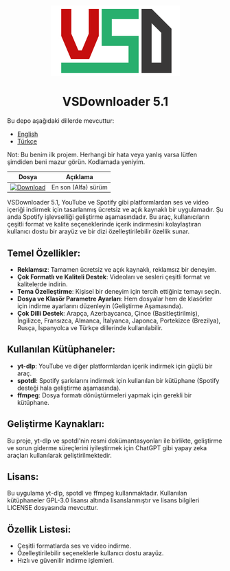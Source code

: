<p align="center">
  <img src="vsd.png" width="300">
</p>

<h1 align="center">VSDownloader 5.1</h1>

Bu depo aşağıdaki dillerde mevcuttur:
- [English](README.md)
- [Türkçe](README.tr.md)

Not: Bu benim ilk projem. Herhangi bir hata veya yanlış varsa lütfen şimdiden beni mazur görün. Kodlamada yeniyim.

| Dosya        | Açıklama                                   |
|-------------|--------------------------------------------|
| [![Download](https://img.shields.io/badge/İndir-Latest-blue)](https://github.com/Ahrezan/vsdownloader/releases/download/v0.3.0-alpha/VSDSetup-0_3_0-alpha.exe) | En son (Alfa) sürüm |

VSDownloader 5.1, YouTube ve Spotify gibi platformlardan ses ve video içeriği indirmek için tasarlanmış ücretsiz ve açık kaynaklı bir uygulamadır. Şu anda Spotify işlevselliği geliştirme aşamasındadır. Bu araç, kullanıcıların çeşitli format ve kalite seçeneklerinde içerik indirmesini kolaylaştıran kullanıcı dostu bir arayüz ve bir dizi özelleştirilebilir özellik sunar.

## Temel Özellikler:
- **Reklamsız**: Tamamen ücretsiz ve açık kaynaklı, reklamsız bir deneyim.
- **Çok Formatlı ve Kaliteli Destek**: Videoları ve sesleri çeşitli format ve kalitelerde indirin.
- **Tema Özelleştirme**: Kişisel bir deneyim için tercih ettiğiniz temayı seçin.
- **Dosya ve Klasör Parametre Ayarları**: Hem dosyalar hem de klasörler için indirme ayarlarını düzenleyin (Geliştirme Aşamasında).
- **Çok Dilli Destek**: Arapça, Azerbaycanca, Çince (Basitleştirilmiş), İngilizce, Fransızca, Almanca, İtalyanca, Japonca, Portekizce (Brezilya), Rusça, İspanyolca ve Türkçe dillerinde kullanılabilir.

## Kullanılan Kütüphaneler:
- **yt-dlp**: YouTube ve diğer platformlardan içerik indirmek için güçlü bir araç.
- **spotdl**: Spotify şarkılarını indirmek için kullanılan bir kütüphane (Spotify desteği hala geliştirme aşamasında).
- **ffmpeg**: Dosya formatı dönüştürmeleri yapmak için gerekli bir kütüphane.

## Geliştirme Kaynakları:
Bu proje, yt-dlp ve spotdl'nin resmi dokümantasyonları ile birlikte, geliştirme ve sorun giderme süreçlerini iyileştirmek için ChatGPT gibi yapay zeka araçları kullanılarak geliştirilmektedir.

## Lisans:
Bu uygulama yt-dlp, spotdl ve ffmpeg kullanmaktadır. Kullanılan kütüphaneler GPL-3.0 lisansı altında lisanslanmıştır ve lisans bilgileri LICENSE dosyasında mevcuttur.

## Özellik Listesi:
- Çeşitli formatlarda ses ve video indirme.
- Özelleştirilebilir seçeneklerle kullanıcı dostu arayüz.
- Hızlı ve güvenilir indirme işlemleri.
